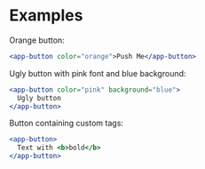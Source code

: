 # Examples

Orange button:

```jsx
<app-button color="orange">Push Me</app-button>
```

Ugly button with pink font and blue background:

```jsx
<app-button color="pink" background="blue">
  Ugly button
</app-button>
```

Button containing custom tags:

```jsx
<app-button>
  Text with <b>bold</b>
</app-button>
```
